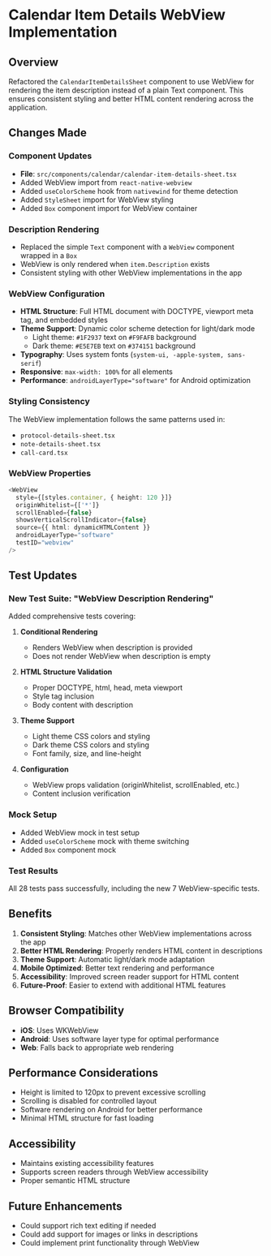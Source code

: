 # Calendar Item Details WebView Implementation

## Overview
Refactored the `CalendarItemDetailsSheet` component to use WebView for rendering the item description instead of a plain Text component. This ensures consistent styling and better HTML content rendering across the application.

## Changes Made

### Component Updates
- **File**: `src/components/calendar/calendar-item-details-sheet.tsx`
- Added WebView import from `react-native-webview`
- Added `useColorScheme` hook from `nativewind` for theme detection
- Added `StyleSheet` import for WebView styling
- Added `Box` component import for WebView container

### Description Rendering
- Replaced the simple `Text` component with a `WebView` component wrapped in a `Box`
- WebView is only rendered when `item.Description` exists
- Consistent styling with other WebView implementations in the app

### WebView Configuration
- **HTML Structure**: Full HTML document with DOCTYPE, viewport meta tag, and embedded styles
- **Theme Support**: Dynamic color scheme detection for light/dark mode
  - Light theme: `#1F2937` text on `#F9FAFB` background
  - Dark theme: `#E5E7EB` text on `#374151` background
- **Typography**: Uses system fonts (`system-ui, -apple-system, sans-serif`)
- **Responsive**: `max-width: 100%` for all elements
- **Performance**: `androidLayerType="software"` for Android optimization

### Styling Consistency
The WebView implementation follows the same patterns used in:
- `protocol-details-sheet.tsx`
- `note-details-sheet.tsx`
- `call-card.tsx`

### WebView Properties
```typescript
<WebView
  style={[styles.container, { height: 120 }]}
  originWhitelist={['*']}
  scrollEnabled={false}
  showsVerticalScrollIndicator={false}
  source={{ html: dynamicHTMLContent }}
  androidLayerType="software"
  testID="webview"
/>
```

## Test Updates

### New Test Suite: "WebView Description Rendering"
Added comprehensive tests covering:

1. **Conditional Rendering**
   - Renders WebView when description is provided
   - Does not render WebView when description is empty

2. **HTML Structure Validation**
   - Proper DOCTYPE, html, head, meta viewport
   - Style tag inclusion
   - Body content with description

3. **Theme Support**
   - Light theme CSS colors and styling
   - Dark theme CSS colors and styling
   - Font family, size, and line-height

4. **Configuration**
   - WebView props validation (originWhitelist, scrollEnabled, etc.)
   - Content inclusion verification

### Mock Setup
- Added WebView mock in test setup
- Added `useColorScheme` mock with theme switching
- Added `Box` component mock

### Test Results
All 28 tests pass successfully, including the new 7 WebView-specific tests.

## Benefits

1. **Consistent Styling**: Matches other WebView implementations across the app
2. **Better HTML Rendering**: Properly renders HTML content in descriptions
3. **Theme Support**: Automatic light/dark mode adaptation
4. **Mobile Optimized**: Better text rendering and performance
5. **Accessibility**: Improved screen reader support for HTML content
6. **Future-Proof**: Easier to extend with additional HTML features

## Browser Compatibility
- **iOS**: Uses WKWebView
- **Android**: Uses software layer type for optimal performance
- **Web**: Falls back to appropriate web rendering

## Performance Considerations
- Height is limited to 120px to prevent excessive scrolling
- Scrolling is disabled for controlled layout
- Software rendering on Android for better performance
- Minimal HTML structure for fast loading

## Accessibility
- Maintains existing accessibility features
- Supports screen readers through WebView accessibility
- Proper semantic HTML structure

## Future Enhancements
- Could support rich text editing if needed
- Could add support for images or links in descriptions
- Could implement print functionality through WebView
